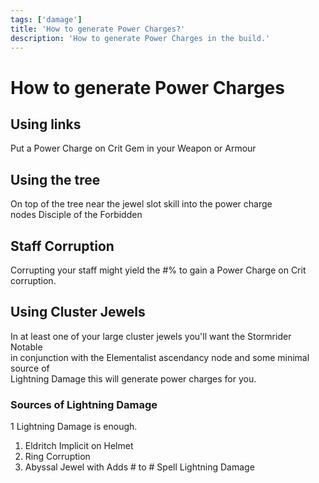 ```yaml
---
tags: ['damage']
title: 'How to generate Power Charges?'
description: 'How to generate Power Charges in the build.'
---
```


# How to generate Power Charges

## Using links

Put a Power Charge on Crit Gem in your Weapon or Armour

## Using the tree

On top of the tree near the jewel slot skill into the power charge\
nodes Disciple of the Forbidden

## Staff Corruption

Corrupting your staff might yield the #% to gain a Power Charge on Crit corruption.

## Using Cluster Jewels

In at least one of your large cluster jewels you'll want the Stormrider Notable\
in conjunction with the Elementalist ascendancy node and some minimal source of\
Lightning Damage this will generate power charges for you.

### Sources of Lightning Damage

1 Lightning Damage is enough.

1. Eldritch Implicit on Helmet
2. Ring Corruption
3. Abyssal Jewel with Adds # to # Spell Lightning Damage
